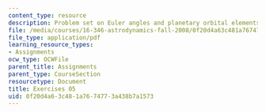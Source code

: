 ```yaml
---
content_type: resource
description: Problem set on Euler angles and planetary orbital elements.
file: /media/courses/16-346-astrodynamics-fall-2008/0f20d4a63c481a7674773a438b7a1573_ex_05.pdf
file_type: application/pdf
learning_resource_types:
- Assignments
ocw_type: OCWFile
parent_title: Assignments
parent_type: CourseSection
resourcetype: Document
title: Exercises 05
uid: 0f20d4a6-3c48-1a76-7477-3a438b7a1573
---
```

